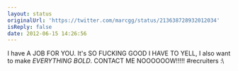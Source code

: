 ```yaml
---
layout: status
originalUrl: 'https://twitter.com/marcgg/status/213638728932012034'
isReply: false
date: 2012-06-15 14:26:56
---
```


I have A JOB FOR YOU. It's SO FUCKING GOOD I HAVE TO YELL, I also want to make *EVERYTHING BOLD*. CONTACT ME NOOOOOOW!!!!! #recruiters :\
